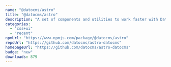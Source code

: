 ```yaml
---
name: "@datocms/astro"
title: "@datocms/astro"
description: "A set of components and utilities to work faster with DatoCMS in Astro projects."
categories:
  - "css+ui"
  - "recent"
npmUrl: "https://www.npmjs.com/package/@datocms/astro"
repoUrl: "https://github.com/datocms/astro-datocms"
homepageUrl: "https://github.com/datocms/astro-datocms"
badge: "new"
downloads: 879
---
```

